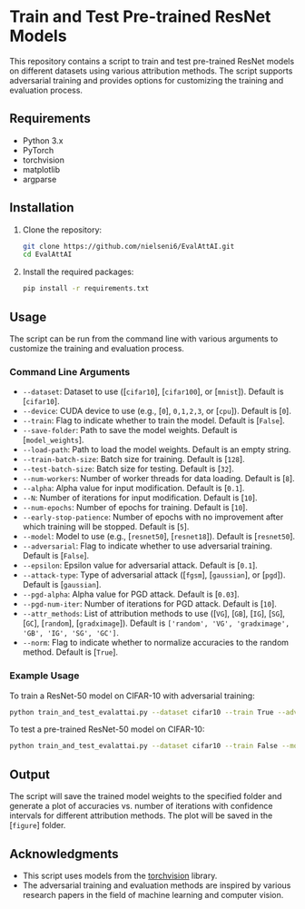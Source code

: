 # Train and Test Pre-trained ResNet Models

This repository contains a script to train and test pre-trained ResNet models on different datasets using various attribution methods. The script supports adversarial training and provides options for customizing the training and evaluation process.

## Requirements

- Python 3.x
- PyTorch
- torchvision
- matplotlib
- argparse

## Installation

1. Clone the repository:

    ```sh
    git clone https://github.com/nielseni6/EvalAttAI.git
    cd EvalAttAI
    ```

2. Install the required packages:

    ```sh
    pip install -r requirements.txt
    ```

## Usage

The script can be run from the command line with various arguments to customize the training and evaluation process.

### Command Line Arguments

- `--dataset`: Dataset to use ([`cifar10`], [`cifar100`], or [`mnist`]). Default is [`cifar10`].
- `--device`: CUDA device to use (e.g., [`0`], `0,1,2,3`, or [`cpu`]). Default is [`0`].
- `--train`: Flag to indicate whether to train the model. Default is [`False`].
- `--save-folder`: Path to save the model weights. Default is [`model_weights`].
- `--load-path`: Path to load the model weights. Default is an empty string.
- `--train-batch-size`: Batch size for training. Default is [`128`].
- `--test-batch-size`: Batch size for testing. Default is [`32`].
- `--num-workers`: Number of worker threads for data loading. Default is [`8`].
- `--alpha`: Alpha value for input modification. Default is [`0.1`].
- `--N`: Number of iterations for input modification. Default is [`10`].
- `--num-epochs`: Number of epochs for training. Default is [`10`].
- `--early-stop-patience`: Number of epochs with no improvement after which training will be stopped. Default is [`5`].
- `--model`: Model to use (e.g., [`resnet50`], [`resnet18`]). Default is [`resnet50`].
- `--adversarial`: Flag to indicate whether to use adversarial training. Default is [`False`].
- `--epsilon`: Epsilon value for adversarial attack. Default is [`0.1`].
- `--attack-type`: Type of adversarial attack ([`fgsm`], [`gaussian`], or [`pgd`]). Default is [`gaussian`].
- `--pgd-alpha`: Alpha value for PGD attack. Default is [`0.03`].
- `--pgd-num-iter`: Number of iterations for PGD attack. Default is [`10`].
- `--attr_methods`: List of attribution methods to use ([`VG`], [`GB`], [`IG`], [`SG`], [`GC`], [`random`], [`gradximage`]). Default is `['random', 'VG', 'gradximage', 'GB', 'IG', 'SG', 'GC']`.
- `--norm`: Flag to indicate whether to normalize accuracies to the random method. Default is [`True`].

### Example Usage

To train a ResNet-50 model on CIFAR-10 with adversarial training:

```sh
python train_and_test_evalattai.py --dataset cifar10 --train True --adversarial True --model resnet50
```

To test a pre-trained ResNet-50 model on CIFAR-10:

```sh
python train_and_test_evalattai.py --dataset cifar10 --train False --model resnet50 --load-path path/to/weights.pt
```

## Output

The script will save the trained model weights to the specified folder and generate a plot of accuracies vs. number of iterations with confidence intervals for different attribution methods. The plot will be saved in the [`figure`] folder.

## Acknowledgments

- This script uses models from the [torchvision](https://pytorch.org/vision/stable/models.html) library.
- The adversarial training and evaluation methods are inspired by various research papers in the field of machine learning and computer vision.
